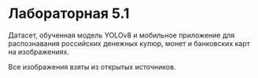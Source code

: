 # Лабораторная 5.1

Датасет, обученная модель YOLOv8 и мобильное приложение для распознавания российских денежных купюр, монет и банковских карт на изображениях. 

Все изображения взяты из открытых источников.
